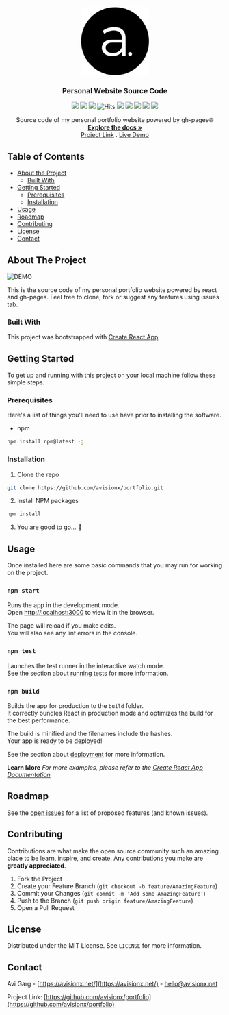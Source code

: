 <p align="center">
  <img src="./public/logo512.png" alt="" width="160" height="160">
  <h3 align="center">Personal Website Source Code</h3>
  <p align="center"><img src="https://img.shields.io/github/workflow/status/avisionx/portfolio/Build%20and%20Deploy/master?style=flat-square"> <img src="https://img.shields.io/github/issues-raw/avisionx/portfolio?style=flat-square"> <img src="https://img.shields.io/website?url=https://avisionx.github.io/portfolio&style=flat-square"> <img src="https://hitcounter.pythonanywhere.com/count/tag.svg?url=https%3A%2F%2Fgithub.com%2Favisionx%2Fportfolio" alt="Hits"> <img src="https://img.shields.io/github/languages/count/avisionx/portfolio?style=flat-square"> <img src="https://img.shields.io/github/languages/code-size/avisionx/portfolio?style=flat-square"> <img src="https://img.shields.io/github/stars/avisionx/portfolio?style=flat-square"> <img src="https://img.shields.io/github/contributors/avisionx/portfolio?style=flat-square"> <img src="https://img.shields.io/github/license/avisionx/portfolio?style=flat-square"></p>

  <p align="center">
    Source code of my personal portfolio website powered by gh-pages🌐
    </br>
    <a href="https://github.com/avisionx/portfolio/#table-of-contents"><strong>Explore the docs »</strong></a><br/>
    <a href="https://avisionx.github.io/portfolio">Project Link</a>
    .
    <a href="http://avisionx.net/">Live Demo</a>
  </p>
</p>

<!-- TABLE OF CONTENTS -->

## Table of Contents

- [About the Project](#about-the-project)
  - [Built With](#built-with)
- [Getting Started](#getting-started)
  - [Prerequisites](#prerequisites)
  - [Installation](#installation)
- [Usage](#usage)
- [Roadmap](#roadmap)
- [Contributing](#contributing)
- [License](#license)
- [Contact](#contact)

<!-- ABOUT THE PROJECT -->

## About The Project
![DEMO](https://user-images.githubusercontent.com/32339251/84592444-648a4500-ae63-11ea-9285-774fb6e63e89.png)

This is the source code of my personal portfolio website powered by react and gh-pages. Feel free to clone, fork or suggest any features using issues tab.

### Built With

This project was bootstrapped with [Create React App](https://github.com/facebook/create-react-app)

<!-- GETTING STARTED -->

## Getting Started

To get up and running with this project on your local machine follow these simple steps.

### Prerequisites

Here's a list of things you'll need to use have prior to installing the software.

- npm

```sh
npm install npm@latest -g
```

### Installation

1. Clone the repo

```sh
git clone https://github.com/avisionx/portfolio.git
```

2. Install NPM packages

```sh
npm install
```

3. You are good to go... 🎉

<!-- USAGE EXAMPLES -->

## Usage

Once installed here are some basic commands that you may run for working on the project.

### `npm start`

Runs the app in the development mode.<br />
Open [http://localhost:3000](http://localhost:3000) to view it in the browser.

The page will reload if you make edits.<br />
You will also see any lint errors in the console.

### `npm test`

Launches the test runner in the interactive watch mode.<br />
See the section about [running tests](https://facebook.github.io/create-react-app/docs/running-tests) for more information.

### `npm build`

Builds the app for production to the `build` folder.<br />
It correctly bundles React in production mode and optimizes the build for the best performance.

The build is minified and the filenames include the hashes.<br />
Your app is ready to be deployed!

See the section about [deployment](https://facebook.github.io/create-react-app/docs/deployment) for more information.

**Learn More**
_For more examples, please refer to the [Create React App Documentation](https://facebook.github.io/create-react-app/docs/getting-started)_

<!-- ROADMAP -->

## Roadmap

See the [open issues](https://github.com/avisionx/portfolio/issues) for a list of proposed features (and known issues).

<!-- CONTRIBUTING -->

## Contributing

Contributions are what make the open source community such an amazing place to be learn, inspire, and create. Any contributions you make are **greatly appreciated**.

1. Fork the Project
2. Create your Feature Branch (`git checkout -b feature/AmazingFeature`)
3. Commit your Changes (`git commit -m 'Add some AmazingFeature'`)
4. Push to the Branch (`git push origin feature/AmazingFeature`)
5. Open a Pull Request

<!-- LICENSE -->

## License

Distributed under the MIT License. See `LICENSE` for more information.

<!-- CONTACT -->

## Contact

Avi Garg - [https://avisionx.net/](https://avisionx.net/) - hello@avisionx.net

Project Link: [https://github.com/avisionx/portfolio](https://github.com/avisionx/portfolio)
